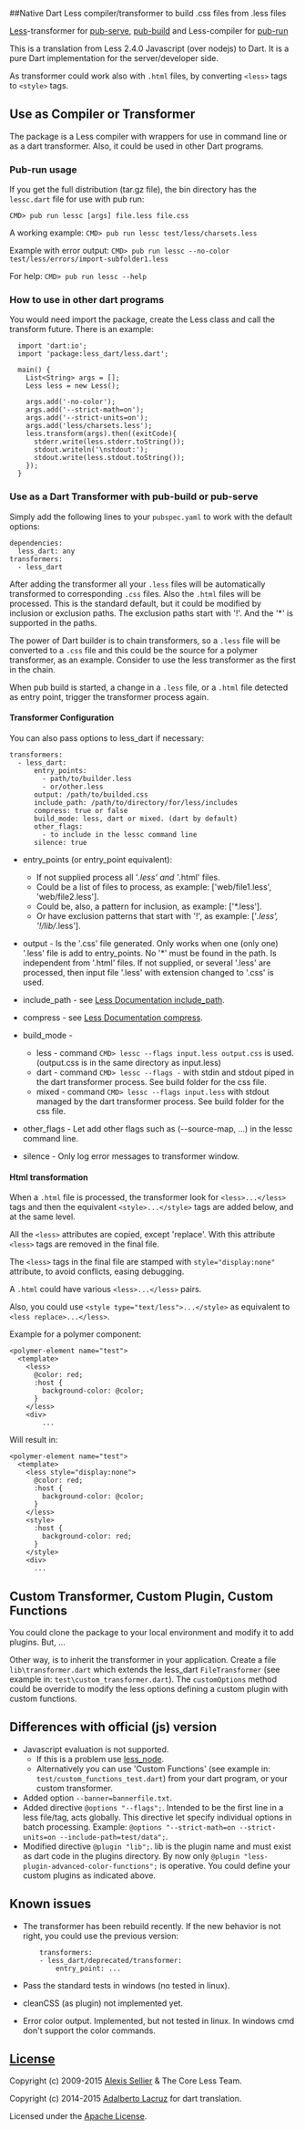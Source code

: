 ##Native Dart Less compiler/transformer to build .css files from .less files

[Less](http://lesscss.org/)-transformer for [pub-serve](http://pub.dartlang.org/doc/pub-serve.html), [pub-build](http://pub.dartlang.org/doc/pub-build.html) and Less-compiler for [pub-run](https://www.dartlang.org/tools/pub/cmd/pub-run.html)

This is a translation from Less 2.4.0 Javascript (over nodejs) to Dart. 
It is a pure Dart implementation for the server/developer side.

As transformer could work also with `.html` files, by converting `<less>` tags to `<style>` tags.


## Use as Compiler or Transformer

The package is a Less compiler with wrappers for use in command line or as a dart 
transformer. Also, it could be used in other Dart programs.


### Pub-run usage

If you get the full distribution (tar.gz file), the bin directory has the `lessc.dart` file 
for use with pub run:

    CMD> pub run lessc [args] file.less file.css

A working example: `CMD> pub run lessc test/less/charsets.less`

Example with error output: `CMD> pub run lessc --no-color test/less/errors/import-subfolder1.less`

For help: `CMD> pub run lessc --help`


### How to use in other dart programs

You would need import the package, create the Less class and call the transform future. 
There is an example:

      import 'dart:io';
      import 'package:less_dart/less.dart';
      
      main() {
        List<String> args = [];
        Less less = new Less();
      
        args.add('-no-color');
        args.add('--strict-math=on');
        args.add('--strict-units=on');
        args.add('less/charsets.less');
        less.transform(args).then((exitCode){
          stderr.write(less.stderr.toString());
          stdout.writeln('\nstdout:');
          stdout.write(less.stdout.toString());
        });
      }


### Use as a Dart Transformer with pub-build or pub-serve

Simply add the following lines to your `pubspec.yaml` to work with the default options:

    dependencies:
      less_dart: any
    transformers:
      - less_dart

After adding the transformer all your `.less` files will be automatically 
transformed to corresponding `.css` files. Also the `.html` files will be processed.
This is the standard default, but it could be modified by inclusion or exclusion paths.
The exclusion paths start with '!'. And the '*' is supported in the paths.

The power of Dart builder is to chain transformers, so a `.less` file will be converted 
to a `.css` file and this could be the source for a polymer transformer, as an example. 
Consider to use the less transformer as the first in the chain.

When pub build is started, a change in a `.less` file, or a `.html` file detected as entry point, trigger the transformer process again.


#### Transformer Configuration

You can also pass options to less_dart if necessary:

    transformers:
      - less_dart:
          entry_points: 
          	- path/to/builder.less
          	- or/other.less
          output: /path/to/builded.css
          include_path: /path/to/directory/for/less/includes
          compress: true or false
          build_mode: less, dart or mixed. (dart by default)
          other_flags:
            - to include in the lessc command line
          silence: true

- entry_points (or entry_point equivalent):
  - If not supplied process all '*.less' and '*.html' files.
  - Could be a list of files to process, as example: ['web/file1.less', 'web/file2.less'].
  - Could be, also, a pattern for inclusion, as example: ['*.less'].
  - Or have exclusion patterns that start with '!', as example: ['*.less', '!/lib/*.less'].
 
- output - Is the '.css' file generated.
    Only works when one (only one) '.less' file is add to entry_points. No '*' must be found in the path. Is independent from '.html' files.
		If not supplied, or several '.less' are processed, then input file '.less' with extension changed to '.css' is used.
		
- include_path - see [Less Documentation include_path](http://lesscss.org/usage/#command-line-usage-include-paths).

- compress - see [Less Documentation compress](http://lesscss.org/usage/#command-line-usage-compress).

- build_mode -
	- less - command `CMD> lessc --flags input.less output.css` is used. (output.css is in the same directory as input.less)
	- dart - command `CMD> lessc --flags -` with stdin and stdout piped in the dart transformer process. See build folder for the css file.
	- mixed - command `CMD> lessc --flags input.less` with stdout managed by the dart transformer process. See build folder for the css file.
	
- other_flags - Let add other flags such as (--source-map, ...) in the lessc command line.

- silence - Only log error messages to transformer window.


#### Html transformation

When a `.html` file is processed, the transformer look for `<less>...</less>` tags and then the equivalent `<style>...</style>` tags are added below, and at the same level.

All the `<less>` attributes are copied, except 'replace'. With this attribute `<less>` tags are removed in the final file.

The `<less>` tags in the final file are stamped with `style="display:none"` attribute, to avoid conflicts, easing debugging.

A `.html` could have various `<less>...</less>` pairs.

Also, you could use `<style type="text/less">...</style>` as equivalent to `<less replace>...</less>`.

Example for a polymer component:

	<polymer-element name="test">
	  <template>
	    <less>
	      @color: red;
	      :host {
	        background-color: @color;
	      }
	    </less>
	    <div>
			...

Will result in:

	<polymer-element name="test">
	  <template>
	    <less style="display:none">
	      @color: red;
	      :host {
	        background-color: @color;
	      }
	    </less>
	    <style>
	      :host {
	        background-color: red;
	      }
	    </style>
	    <div>
	      ...


## Custom Transformer, Custom Plugin, Custom Functions
You could clone the package to your local environment and modify it to add plugins. But, ...

Other way, is to inherit the transformer in your application. Create a file 
`lib\transformer.dart` which extends the less_dart `FileTransformer` (see example in: `test\custom_transformer.dart`). The `customOptions` method could be override to modify the less options defining a custom plugin with custom functions.


## Differences with official (js) version

- Javascript evaluation is not supported. 
  - If this is a problem use [less_node](https://pub.dartlang.org/packages/less_node).
  - Alternatively you can use 'Custom Functions' (see example in: `test/custom_functions_test.dart`) from your dart program, or your custom transformer.
- Added option `--banner=bannerfile.txt`.
- Added directive `@options "--flags";`. Intended to be the first line in a less file/tag, acts globally. This directive let specify individual options in batch processing. Example: `@options "--strict-math=on --strict-units=on --include-path=test/data";`.
- Modified directive `@plugin "lib";`. lib is the plugin name and must exist as dart code in the plugins directory. By now only `@plugin "less-plugin-advanced-color-functions";` is operative. You could define your custom plugins as indicated above.


## Known issues

- The transformer has been rebuild recently. If the new behavior is not right, you could use the previous version:

	      transformers:
	      - less_dart/deprecated/transformer:
	          entry_point: ...

      
- Pass the standard tests in windows (no tested in linux).

- cleanCSS (as plugin) not implemented yet.

- Error color output. Implemented, but not tested in linux. In windows cmd don't support the color commands.


## [License](LICENSE)

Copyright (c) 2009-2015 [Alexis Sellier](http://cloudhead.io/) & The Core Less Team.

Copyright (c) 2014-2015 [Adalberto Lacruz](https://github.com/AdalbertoLacruz) for dart translation.

Licensed under the [Apache License](LICENSE).

